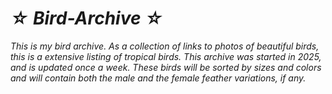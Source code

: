 # *☆ Bird-Archive ☆*

*This is my bird archive. As a collection of links to photos of beautiful birds,<br> this is a extensive listing of tropical birds. This archive was started in 2025, <br>and is updated once a week. These birds will be sorted by sizes and colors<br> and will contain both the male and the female feather variations, if any.*
